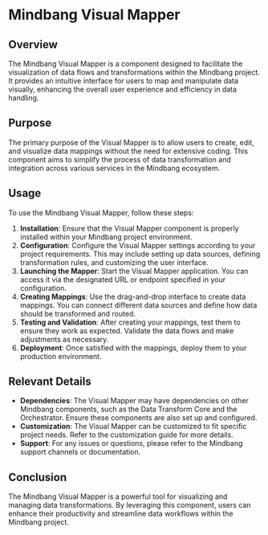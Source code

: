 # Mindbang Visual Mapper

## Overview
The Mindbang Visual Mapper is a component designed to facilitate the visualization of data flows and transformations within the Mindbang project. It provides an intuitive interface for users to map and manipulate data visually, enhancing the overall user experience and efficiency in data handling.

## Purpose
The primary purpose of the Visual Mapper is to allow users to create, edit, and visualize data mappings without the need for extensive coding. This component aims to simplify the process of data transformation and integration across various services in the Mindbang ecosystem.

## Usage
To use the Mindbang Visual Mapper, follow these steps:

1. **Installation**: Ensure that the Visual Mapper component is properly installed within your Mindbang project environment.
2. **Configuration**: Configure the Visual Mapper settings according to your project requirements. This may include setting up data sources, defining transformation rules, and customizing the user interface.
3. **Launching the Mapper**: Start the Visual Mapper application. You can access it via the designated URL or endpoint specified in your configuration.
4. **Creating Mappings**: Use the drag-and-drop interface to create data mappings. You can connect different data sources and define how data should be transformed and routed.
5. **Testing and Validation**: After creating your mappings, test them to ensure they work as expected. Validate the data flows and make adjustments as necessary.
6. **Deployment**: Once satisfied with the mappings, deploy them to your production environment.

## Relevant Details
- **Dependencies**: The Visual Mapper may have dependencies on other Mindbang components, such as the Data Transform Core and the Orchestrator. Ensure these components are also set up and configured.
- **Customization**: The Visual Mapper can be customized to fit specific project needs. Refer to the customization guide for more details.
- **Support**: For any issues or questions, please refer to the Mindbang support channels or documentation.

## Conclusion
The Mindbang Visual Mapper is a powerful tool for visualizing and managing data transformations. By leveraging this component, users can enhance their productivity and streamline data workflows within the Mindbang project.